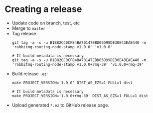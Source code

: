 # Creating a release

* Update code on branch, test, etc
* Merge to `master`
* Tag release
    ```
    git tag -a -s -u B1B82CC0CF84BA70147EBD05D99DE30E43EAE440 -m 'rabbitmq-routing-node-stamp v1.0.0' 'v1.0.0'

    # If build metadata is necessary
    git tag -a -s -u B1B82CC0CF84BA70147EBD05D99DE30E43EAE440 -m 'rabbitmq-routing-node-stamp v1.0.0+rmq-39' 'v1.0.0+rmq-39'
    ```
* Build release `.ez`:
    ```
    make PROJECT_VERSION='1.0.0' DIST_AS_EZS=1 FULL=1 dist

    # If build metadata is necessary
    make PROJECT_VERSION='1.0.0+rmq-39' DIST_AS_EZS=1 FULL=1 dist
    ```
* Upload generated `*.ez` to GitHub release page.
